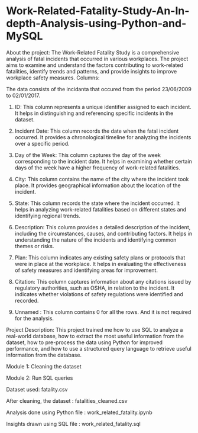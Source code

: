 # Work-Related-Fatality-Study-An-In-depth-Analysis-using-Python-and-MySQL
About the project: The Work-Related Fatality Study is a comprehensive analysis of fatal incidents that occurred in various workplaces. The project aims to examine and understand the factors contributing to work-related fatalities, identify trends and patterns, and provide insights to improve workplace safety measures.
Columns:

The data consists of the incidanta that occured from the period 23/06/2009 to 02/01/2017.

1. ID: This column represents a unique identifier assigned to each incident. It helps in distinguishing and referencing specific incidents in the dataset.

2. Incident Date: This column records the date when the fatal incident occurred. It provides a chronological timeline for analyzing the incidents over a specific period.

3. Day of the Week: This column captures the day of the week corresponding to the incident date. It helps in examining whether certain days of the week have a higher frequency of work-related fatalities.

4. City: This column contains the name of the city where the incident took place. It provides geographical information about the location of the incident.

5. State: This column records the state where the incident occurred. It helps in analyzing work-related fatalities based on different states and identifying regional trends.

6. Description: This column provides a detailed description of the incident, including the circumstances, causes, and contributing factors. It helps in understanding the nature of the incidents and identifying common themes or risks.

7. Plan: This column indicates any existing safety plans or protocols that were in place at the workplace. It helps in evaluating the effectiveness of safety measures and identifying areas for improvement.

8. Citation: This column captures information about any citations issued by regulatory authorities, such as OSHA, in relation to the incident. It indicates whether violations of safety regulations were identified and recorded.

9. Unnamed : This column contains 0 for all the rows. And it is not required for the analysis.

Project Description: 
This project trained me how to use SQL to analyze a real-world database, how to extract the most useful information from the dataset, how to pre-process the data using Python for improved performance, and how to use a structured query language to retrieve useful information from the database.

Module 1: Cleaning the dataset

Module 2: Run SQL queries 

Dataset used: fatality.csv

After cleaning, the dataset : fatalities_cleaned.csv

Analysis done using Python file : work_related_fatality.ipynb

Insights drawn using SQL file : work_related_fatality.sql
